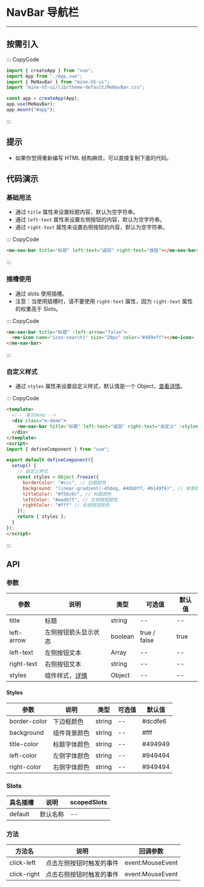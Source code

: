 # NavBar 导航栏

---

## 按需引入

::: CopyCode

```JavaScript
import { createApp } from "vue";
import App from "./App.vue";
import { MeNavBar } from "mine-h5-ui";
import "mine-h5-ui/lib/theme-default/MeNavBar.css";

const app = createApp(App);
app.use(MeNavBar);
app.mount("#app");
```

:::

## 提示

- 如果你觉得重新编写 HTML 结构麻烦，可以直接复制下面的代码。

## 代码演示

### 基础用法

- 通过 `title` 属性来设置标题内容，默认为空字符串。
- 通过 `left-text` 属性来设置左侧按钮的内容，默认为空字符串。
- 通过 `right-text` 属性来设置右侧按钮的内容，默认为空字符串。

::: CopyCode

```HTML
<me-nav-bar title="标题" left-text="返回" right-text="按钮"></me-nav-bar>
```

:::

### 插槽使用

- 通过 slots 使用插槽。
- 注意：当使用插槽时，请不要使用 `right-text` 属性，因为 `right-text` 属性的权重高于 Slots。

::: CopyCode

```HTML
<me-nav-bar title="标题" :left-arrow="false">
  <me-icon name="icon-search1" size="20px" color="#409eff"></me-icon>
</me-nav-bar>
```

:::

### 自定义样式

- 通过 `styles` 属性来设置自定义样式，默认值是一个 Object，[查看详情](#Styles)。

::: CopyCode

```HTML
<template>
  <!-- 演示demo -->
  <div class="m-demo">
    <me-nav-bar title="标题" left-text="返回" right-text="自定义" :styles="styles"></me-nav-bar>
  </div>
</template>
<script>
import { defineComponent } from "vue";

export default defineComponent({
  setup() {
    // 自定义样式
    const styles = Object.freeze({
      borderColor: "#ccc", // 边框颜色
      background: "linear-gradient(-45deg, #4bb0ff, #6149f6)", // 背景颜色
      titleColor: "#f56c6c", // 标题颜色
      leftColor: "#aedbff", // 左侧按钮颜色
      rightColor: "#fff" // 右侧按钮颜色
    });
    return { styles };
  }
});
</script>
```

:::

## API

### 参数

| 参数       | 说明                      | 类型    | 可选值       | 默认值 |
| ---------- | ------------------------- | ------- | ------------ | ------ |
| title      | 标题                      | string  | --           | --     |
| left-arrow | 左侧按钮箭头显示状态      | boolean | true / false | true   |
| left-text  | 左侧按钮文本              | Array   | --           | --     |
| right-text | 右侧按钮文本              | string  | --           | --     |
| styles     | 组件样式，[详情](#Styles) | Object  | --           | --     |

<h4 id="Styles">Styles</h4>

| 参数         | 说明         | 类型   | 可选值 | 默认值  |
| ------------ | ------------ | ------ | ------ | ------- |
| border-color | 下边框颜色   | string | --     | #dcdfe6 |
| background   | 组件背景颜色 | string | --     | #fff    |
| title-color  | 标题字体颜色 | string | --     | #494949 |
| left-color   | 左侧字体颜色 | string | --     | #949494 |
| right-color  | 右侧字体颜色 | string | --     | #949494 |

### Slots

| 具名插槽 | 说明     | scopedSlots |
| -------- | -------- | ----------- |
| default  | 默认名称 | --          |

### 方法

| 方法名      | 说明                     | 回调参数         |
| ----------- | ------------------------ | ---------------- |
| click-left  | 点击左侧按钮时触发的事件 | event:MouseEvent |
| click-right | 点击右侧按钮时触发的事件 | event:MouseEvent |
